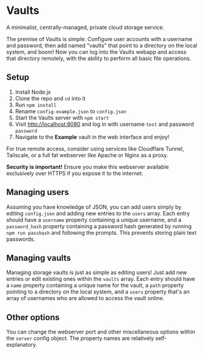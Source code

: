 # Vaults
A minimalist, centrally-managed, private cloud storage service.

The premise of Vaults is simple: Configure user accounts with a username and password, then add named "vaults" that point to a directory on the local system, and boom! Now you can log into the Vaults webapp and access that directory remotely, with the ability to perform all basic file operations.

## Setup
1. Install Node.js
2. Clone the repo and `cd` into it
3. Run `npm install`
4. Rename `config-example.json` to `config.json`
5. Start the Vaults server with `npm start`
6. Visit <http://localhost:8080> and log in with username `test` and password `password`
7. Navigate to the **Example** vault in the web interface and enjoy!

For true remote access, consider using services like Cloudflare Tunnel, Tailscale, or a full fat webserver like Apache or Nginx as a proxy.

**Security is important!** Ensure you make this webserver available exclusively over HTTPS if you expose it to the internet.

## Managing users
Assuming you have knowledge of JSON, you can add users simply by editing `config.json` and adding new entries to the `users` array. Each entry should have a `username` property containing a unique username, and a `password_hash` property containing a password hash generated by running `npm run passhash` and following the prompts. This prevents storing plain text passwords.

## Managing vaults
Managing storage vaults is just as simple as editing users! Just add new entries or edit existing ones within the `vaults` array. Each entry should have a `name` property containing a unique name for the vault, a `path` property pointing to a directory on the local system, and a `users` property that's an array of usernames who are allowed to access the vault online.

## Other options
You can change the webserver port and other miscellaneous options within the `server` config object. The property names are relatively self-explanatory.